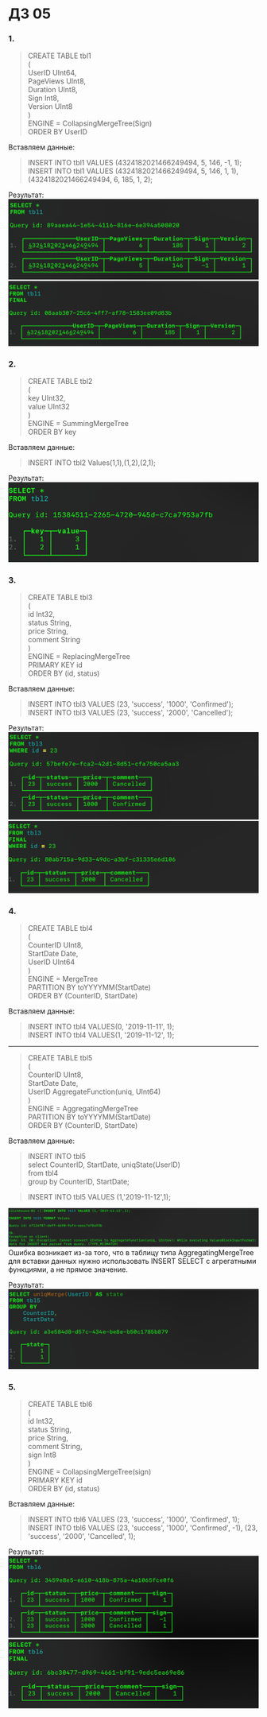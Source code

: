 # ДЗ 05  
### 1.  
> CREATE TABLE tbl1  
(  
    UserID UInt64,  
    PageViews UInt8,  
    Duration UInt8,  
    Sign Int8,  
    Version UInt8  
)  
ENGINE = CollapsingMergeTree(Sign)  
ORDER BY UserID

Вставляем данные:  
> INSERT INTO tbl1 VALUES (4324182021466249494, 5, 146, -1, 1);  
INSERT INTO tbl1 VALUES (4324182021466249494, 5, 146, 1, 1),(4324182021466249494, 6, 185, 1, 2);

Результат:  
![](https://github.com/oslavgorod/Clickhouse-2024/blob/main/DZ05/img/001.png)  
![](https://github.com/oslavgorod/Clickhouse-2024/blob/main/DZ05/img/002.png)  

### 2.  
> CREATE TABLE tbl2  
(  
    key UInt32,  
    value UInt32  
)  
ENGINE = SummingMergeTree  
ORDER BY key

Вставляем данные:
> INSERT INTO tbl2 Values(1,1),(1,2),(2,1);

Результат:  
![](https://github.com/oslavgorod/Clickhouse-2024/blob/main/DZ05/img/003.png)  

### 3.  
> CREATE TABLE tbl3  
(  
    id Int32,  
    status String,  
    price String,  
    comment String  
)  
ENGINE = ReplacingMergeTree  
PRIMARY KEY id  
ORDER BY (id, status)  

Вставляем данные:  
> INSERT INTO tbl3 VALUES (23, 'success', '1000', 'Confirmed');  
INSERT INTO tbl3 VALUES (23, 'success', '2000', 'Cancelled');

Результат:  
![](https://github.com/oslavgorod/Clickhouse-2024/blob/main/DZ05/img/004.png)  
![](https://github.com/oslavgorod/Clickhouse-2024/blob/main/DZ05/img/005.png)  

### 4.  
> CREATE TABLE tbl4  
(  
    CounterID UInt8,  
    StartDate Date,  
    UserID UInt64  
)  
ENGINE = MergeTree  
PARTITION BY toYYYYMM(StartDate)  
ORDER BY (CounterID, StartDate)  

Вставляем данные:  
> INSERT INTO tbl4 VALUES(0, '2019-11-11', 1);  
INSERT INTO tbl4 VALUES(1, '2019-11-12', 1);  
_____________________________________________________________________
> CREATE TABLE tbl5  
(  
    CounterID UInt8,  
    StartDate Date,  
    UserID AggregateFunction(uniq, UInt64)  
)  
ENGINE = AggregatingMergeTree  
PARTITION BY toYYYYMM(StartDate)  
ORDER BY (CounterID, StartDate)

Вставляем данные:  
> INSERT INTO tbl5  
select CounterID, StartDate, uniqState(UserID)  
from tbl4  
group by CounterID, StartDate;

> INSERT INTO tbl5 VALUES (1,'2019-11-12',1);

![](https://github.com/oslavgorod/Clickhouse-2024/blob/main/DZ05/img/006.png)  
Ошибка возникает из-за того, что в таблицу типа AggregatingMergeTree для вставки данных нужно использовать INSERT SELECT с агрегатными функциями, а не прямое значение.  

Результат:  
![](https://github.com/oslavgorod/Clickhouse-2024/blob/main/DZ05/img/007.png)  

### 5.  
> CREATE TABLE tbl6  
(  
    id Int32,  
    status String,  
    price String,  
    comment String,  
    sign Int8  
)  
ENGINE = CollapsingMergeTree(sign)  
PRIMARY KEY id  
ORDER BY (id, status)

Вставляем данные:  
> INSERT INTO tbl6 VALUES (23, 'success', '1000', 'Confirmed', 1);
INSERT INTO tbl6 VALUES (23, 'success', '1000', 'Confirmed', -1), (23, 'success', '2000', 'Cancelled', 1);

Результат:  
![](https://github.com/oslavgorod/Clickhouse-2024/blob/main/DZ05/img/008.png)  
![](https://github.com/oslavgorod/Clickhouse-2024/blob/main/DZ05/img/009.png)  
